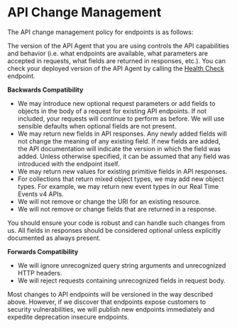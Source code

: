 # API Change Management

The API change management policy for endpoints is as follows:

The version of the API Agent that you are using controls the API capabilities and behavior \(i.e. what endpoints are available, what parameters are accepted in requests, what fields are returned in responses, etc.\). You can check your deployed version of the API Agent by calling the [Health Check](https://developers.symphony.com/restapi/v20.12/reference#health-check-extended-v3) endpoint.

**Backwards Compatibility**

* We may introduce new optional request parameters or add fields to objects in the body of a request for existing API endpoints. If not included, your requests will continue to perform as before. We will use sensible defaults when optional fields are not present.
* We may return new fields in API responses. Any newly added fields will not change the meaning of any existing field. If new fields are added, the API documentation will indicate the version in which the field was added. Unless otherwise specified, it can be assumed that any field was introduced with the endpoint itself.
* We may return new values for existing primitive fields in API responses.
* For collections that return mixed object types, we may add new object types. For example, we may return new event types in our Real Time Events v4 APIs.
* We will not remove or change the URI for an existing resource.
* We will not remove or change fields that are returned in a response.

You should ensure your code is robust and can handle such changes from us. All fields in responses should be considered optional unless explicitly documented as always present.

**Forwards Compatibility**

* We will ignore unrecognized query string arguments and unrecognized HTTP headers.
* We will reject requests containing unrecognized fields in request body.

Most changes to API endpoints will be versioned in the way described above. However, if we discover that endpoints expose customers to security vulnerabilities, we will publish new endpoints immediately and expedite deprecation insecure endpoints.  


